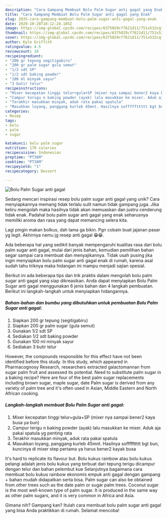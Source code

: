 ```yaml
---
description: "Cara Gampang Membuat Bolu Palm Sugar anti gagal yang Enak"
title: "Cara Gampang Membuat Bolu Palm Sugar anti gagal yang Enak"
slug: 2035-cara-gampang-membuat-bolu-palm-sugar-anti-gagal-yang-enak
date: 2020-10-28T18:12:24.185Z
image: https://img-global.cpcdn.com/recipes/6375029cf7621d11/751x532cq70/bolu-palm-sugar-anti-gagal-foto-resep-utama.jpg
thumbnail: https://img-global.cpcdn.com/recipes/6375029cf7621d11/751x532cq70/bolu-palm-sugar-anti-gagal-foto-resep-utama.jpg
cover: https://img-global.cpcdn.com/recipes/6375029cf7621d11/751x532cq70/bolu-palm-sugar-anti-gagal-foto-resep-utama.jpg
author: Kyle Griffith
ratingvalue: 4.5
reviewcount: 10
recipeingredient:
- "200 gr tepung segitigabiru"
- "200 gr palm sugar gula semut"
- "1/2 sdt SP"
- "1/2 sdt baking powder"
- "100 ml minyak sayur"
- "3 butir telur"
recipeinstructions:
- "Mixer kecepatan tinggi telur+gula+SP (mixer nya sampai bener2 kaya busa ya bun)"
- "Campur terigu n baking powder (ayak) lalu masukkan ke mixer. Aduk aja pakai spatula yg penting rata"
- "Terakhir masukkan minyak, aduk rata pakai spatula"
- "Masukkan loyang, panggang kurleb 45mnt. Hasilnya sofffffttttt bgt bun, kuncinya di mixer step pertama ya harus bener2 kayak busa"
categories:
- Resep
tags:
- bolu
- palm
- sugar

katakunci: bolu palm sugar 
nutrition: 178 calories
recipecuisine: Indonesian
preptime: "PT36M"
cooktime: "PT38M"
recipeyield: "1"
recipecategory: Dessert

---
```



![Bolu Palm Sugar anti gagal](https://img-global.cpcdn.com/recipes/6375029cf7621d11/751x532cq70/bolu-palm-sugar-anti-gagal-foto-resep-utama.jpg)

Sedang mencari inspirasi resep bolu palm sugar anti gagal yang unik? Cara menyiapkannya memang tidak terlalu sulit namun tidak gampang juga. Jika keliru mengolah maka hasilnya tidak akan memuaskan dan justru cenderung tidak enak. Padahal bolu palm sugar anti gagal yang enak seharusnya memiliki aroma dan rasa yang dapat memancing selera kita.

Lagi pingin makan bolkus, dah lama ga bikin. Pgn cobain buat jajanan pasar yg legit. Akhirnya nemu jg resep anti gagal 😁😁.

Ada beberapa hal yang sedikit banyak mempengaruhi kualitas rasa dari bolu palm sugar anti gagal, mulai dari jenis bahan, kemudian pemilihan bahan segar sampai cara membuat dan menyajikannya. Tidak usah pusing jika ingin menyiapkan bolu palm sugar anti gagal enak di rumah, karena asal sudah tahu triknya maka hidangan ini mampu menjadi sajian spesial.


Berikut ini ada beberapa tips dan trik praktis dalam mengolah bolu palm sugar anti gagal yang siap dikreasikan. Anda dapat menyiapkan Bolu Palm Sugar anti gagal menggunakan 6 jenis bahan dan 4 langkah pembuatan. Berikut ini langkah-langkah untuk menyiapkan hidangannya.

<!--inarticleads1-->

##### Bahan-bahan dan bumbu yang dibutuhkan untuk pembuatan Bolu Palm Sugar anti gagal:

1. Siapkan 200 gr tepung (segitigabiru)
1. Siapkan 200 gr palm sugar (gula semut)
1. Gunakan 1/2 sdt SP
1. Sediakan 1/2 sdt baking powder
1. Gunakan 100 ml minyak sayur
1. Sediakan 3 butir telur


However, the compounds responsible for this effect have not been identified before this study. In this study, which appeared in Pharmacognosy Research, researchers extracted galactomannan from sugar palm fruit and assessed its potential. Need to substitute palm sugar in a baking recipe? Here are four of the best palm sugar replacements including brown sugar, maple sugar, date Palm sugar is derived from any variety of palm tree and it&#39;s often used in Asian, Middle Eastern and North African cooking. 

<!--inarticleads2-->

##### Langkah-langkah membuat Bolu Palm Sugar anti gagal:

1. Mixer kecepatan tinggi telur+gula+SP (mixer nya sampai bener2 kaya busa ya bun)
1. Campur terigu n baking powder (ayak) lalu masukkan ke mixer. Aduk aja pakai spatula yg penting rata
1. Terakhir masukkan minyak, aduk rata pakai spatula
1. Masukkan loyang, panggang kurleb 45mnt. Hasilnya sofffffttttt bgt bun, kuncinya di mixer step pertama ya harus bener2 kayak busa


It&#39;s hard to replicate its flavour but. Bolu kukus rainbow atau bolu kukus pelangi adalah jenis bolu kukus yang terbuat dari tepung terigu dicampur dengan telur dan bahan pelembut kue Selanjutnya bagaimana cara membuat bolu kukus rainbow ekonomis empuk anti gagal dengan gampang + bahan mudah didapatkan serta bisa. Palm sugar can also be obtained from other trees such as the date palm or sugar palm trees. Coconut sugar is the most well-known type of palm sugar. It is produced in the same way as other palm sugars, and it is very common in Africa and Asia. 

Gimana nih? Gampang kan? Itulah cara membuat bolu palm sugar anti gagal yang bisa Anda praktikkan di rumah. Selamat mencoba!
